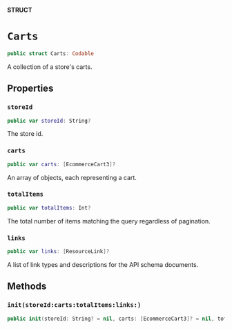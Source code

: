**STRUCT**

# `Carts`

```swift
public struct Carts: Codable
```

A collection of a store&#x27;s carts.

## Properties
### `storeId`

```swift
public var storeId: String?
```

The store id.

### `carts`

```swift
public var carts: [EcommerceCart3]?
```

An array of objects, each representing a cart.

### `totalItems`

```swift
public var totalItems: Int?
```

The total number of items matching the query regardless of pagination.

### `links`

```swift
public var links: [ResourceLink]?
```

A list of link types and descriptions for the API schema documents.

## Methods
### `init(storeId:carts:totalItems:links:)`

```swift
public init(storeId: String? = nil, carts: [EcommerceCart3]? = nil, totalItems: Int? = nil, links: [ResourceLink]? = nil)
```
